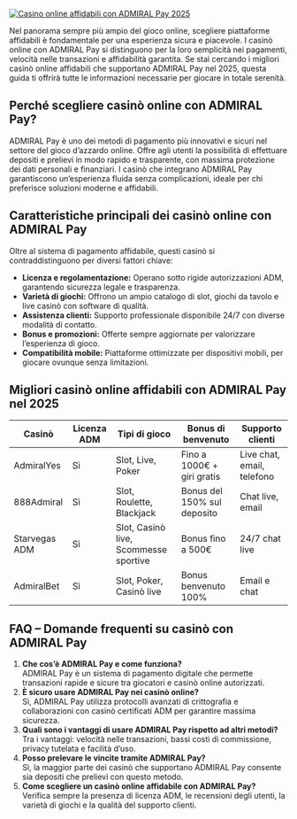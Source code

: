 [![Casino online affidabili con ADMIRAL Pay 2025](https://123-caf.pages.dev/gitsignup.png)](https://vrmoo.ru/Bt82HjjY)

<p>Nel panorama sempre più ampio del gioco online, scegliere piattaforme affidabili è fondamentale per una esperienza sicura e piacevole. I casinò online con ADMIRAL Pay si distinguono per la loro semplicità nei pagamenti, velocità nelle transazioni e affidabilità garantita. Se stai cercando i migliori casinò online affidabili che supportano ADMIRAL Pay nel 2025, questa guida ti offrirà tutte le informazioni necessarie per giocare in totale serenità.</p>  <h2>Perché scegliere casinò online con ADMIRAL Pay?</h2> <p>ADMIRAL Pay è uno dei metodi di pagamento più innovativi e sicuri nel settore del gioco d’azzardo online. Offre agli utenti la possibilità di effettuare depositi e prelievi in modo rapido e trasparente, con massima protezione dei dati personali e finanziari. I casinò che integrano ADMIRAL Pay garantiscono un’esperienza fluida senza complicazioni, ideale per chi preferisce soluzioni moderne e affidabili.</p>  <h2>Caratteristiche principali dei casinò online con ADMIRAL Pay</h2> <p>Oltre al sistema di pagamento affidabile, questi casinò si contraddistinguono per diversi fattori chiave:</p> <ul> <li><strong>Licenza e regolamentazione:</strong> Operano sotto rigide autorizzazioni ADM, garantendo sicurezza legale e trasparenza.</li> <li><strong>Varietà di giochi:</strong> Offrono un ampio catalogo di slot, giochi da tavolo e live casinò con software di qualità.</li> <li><strong>Assistenza clienti:</strong> Supporto professionale disponibile 24/7 con diverse modalità di contatto.</li> <li><strong>Bonus e promozioni:</strong> Offerte sempre aggiornate per valorizzare l’esperienza di gioco.</li> <li><strong>Compatibilità mobile:</strong> Piattaforme ottimizzate per dispositivi mobili, per giocare ovunque senza limitazioni.</li> </ul>  <h2>Migliori casinò online affidabili con ADMIRAL Pay nel 2025</h2> <table> <thead> <tr> <th>Casinò</th> <th>Licenza ADM</th> <th>Tipi di gioco</th> <th>Bonus di benvenuto</th> <th>Supporto clienti</th> </tr> </thead> <tbody> <tr> <td>AdmiralYes</td> <td>Sì</td> <td>Slot, Live, Poker</td> <td>Fino a 1000€ + giri gratis</td> <td>Live chat, email, telefono</td> </tr> <tr> <td>888Admiral</td> <td>Sì</td> <td>Slot, Roulette, Blackjack</td> <td>Bonus del 150% sul deposito</td> <td>Chat live, email</td> </tr> <tr> <td>Starvegas ADM</td> <td>Sì</td> <td>Slot, Casinò live, Scommesse sportive</td> <td>Bonus fino a 500€</td> <td>24/7 chat live</td> </tr> <tr> <td>AdmiralBet</td> <td>Sì</td> <td>Slot, Poker, Casinò live</td> <td>Bonus benvenuto 100%</td> <td>Email e chat</td> </tr> </tbody> </table>  <h2>FAQ – Domande frequenti su casinò con ADMIRAL Pay</h2> <ol> <li><strong>Che cos’è ADMIRAL Pay e come funziona?</strong><br>ADMIRAL Pay è un sistema di pagamento digitale che permette transazioni rapide e sicure tra giocatori e casinò online autorizzati.</li> <li><strong>È sicuro usare ADMIRAL Pay nei casinò online?</strong><br>Sì, ADMIRAL Pay utilizza protocolli avanzati di crittografia e collaborazioni con casinò certificati ADM per garantire massima sicurezza.</li> <li><strong>Quali sono i vantaggi di usare ADMIRAL Pay rispetto ad altri metodi?</strong><br>Tra i vantaggi: velocità nelle transazioni, bassi costi di commissione, privacy tutelata e facilità d’uso.</li> <li><strong>Posso prelevare le vincite tramite ADMIRAL Pay?</strong><br>Sì, la maggior parte dei casinò che supportano ADMIRAL Pay consente sia depositi che prelievi con questo metodo.</li> <li><strong>Come scegliere un casinò online affidabile con ADMIRAL Pay?</strong><br>Verifica sempre la presenza di licenza ADM, le recensioni degli utenti, la varietà di giochi e la qualità del supporto clienti.</li> </ol>